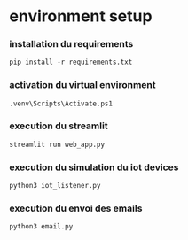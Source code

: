 # environment setup

### installation du requirements
```python
pip install -r requirements.txt
```
### activation du virtual environment
```python
.venv\Scripts\Activate.ps1
```
### execution du streamlit
```python
streamlit run web_app.py
```
### execution du simulation du iot devices 
```python
python3 iot_listener.py
```
### execution du envoi des emails
```python
python3 email.py
```
